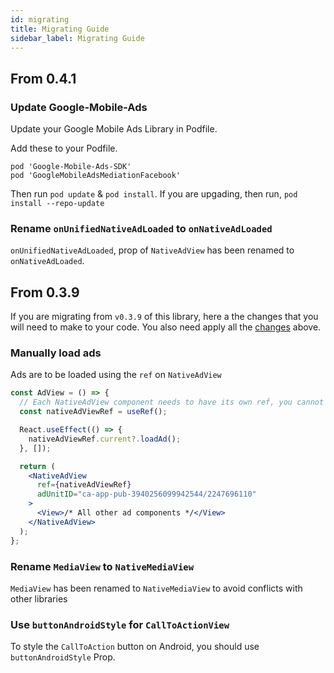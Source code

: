 ```yaml
---
id: migrating
title: Migrating Guide
sidebar_label: Migrating Guide
---
```


## From 0.4.1

### Update Google-Mobile-Ads

Update your Google Mobile Ads Library in Podfile.

Add these to your Podfile.

```
pod 'Google-Mobile-Ads-SDK'
pod 'GoogleMobileAdsMediationFacebook'
```

Then run `pod update` & `pod install`. If you are upgading, then run, `pod install --repo-update`

### Rename `onUnifiedNativeAdLoaded` to `onNativeAdLoaded`

`onUnifiedNativeAdLoaded`, prop of `NativeAdView` has been renamed to `onNativeAdLoaded`.

## From 0.3.9

If you are migrating from `v0.3.9` of this library, here a the changes that you will need to make to your code. You also need apply all the [changes](#from-041) above.

### Manually load ads

Ads are to be loaded using the `ref` on `NativeAdView`

```jsx
const AdView = () => {
  // Each NativeAdView component needs to have its own ref, you cannot use the same ref for multiple ads.
  const nativeAdViewRef = useRef();

  React.useEffect(() => {
    nativeAdViewRef.current?.loadAd();
  }, []);

  return (
    <NativeAdView
      ref={nativeAdViewRef}
      adUnitID="ca-app-pub-3940256099942544/2247696110"
    >
      <View>/* All other ad components */</View>
    </NativeAdView>
  );
};
```

### Rename `MediaView` to `NativeMediaView`

`MediaView` has been renamed to `NativeMediaView` to avoid conflicts with other libraries

### Use `buttonAndroidStyle` for `CallToActionView`

To style the `CallToAction` button on Android, you should use `buttonAndroidStyle` Prop.
